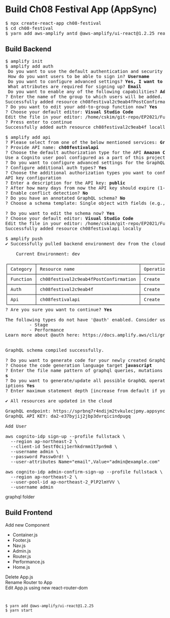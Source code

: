 # Build Ch08 Festival App (AppSync)

<pre>
$ npx create-react-app ch08-festival
$ cd ch08-festival
$ yarn add aws-amplify antd @aws-amplify/ui-react@1.2.25 react-router-dom
</pre>

## Build Backend

<pre>
$ amplify init
$ amplify add auth
 Do you want to use the default authentication and security configuration? <b>Default configuration</b>
 How do you want users to be able to sign in? <b>Username</b>
 Do you want to configure advanced settings? <b>Yes, I want to make some additional changes.</b>
 What attributes are required for signing up? <b>Email</b>
 Do you want to enable any of the following capabilities? <b>Add User to Group</b>
? Enter the name of the group to which users will be added. <b>Admin</b>
Successfully added resource ch08festival2c9eab4fPostConfirmation locally.
? Do you want to edit your add-to-group function now? <b>Yes</b>
? Choose your default editor: <b>Visual Studio Code</b>
Edit the file in your editor: /home/cskim/git-repo/EP2021/FullStack/ch08-festival/amplify/backend/function/ch08festival2c9eab4fPostConfirmation/src/add-to-group.js
? Press enter to continue 
Successfully added auth resource ch08festival2c9eab4f locally

$ amplify add api
? Please select from one of the below mentioned services: <b>GraphQL</b>
? Provide API name: <b>ch08festivalapi</b>
? Choose the default authorization type for the API <b>Amazon Cognito User Pool</b>
Use a Cognito user pool configured as a part of this project.
? Do you want to configure advanced settings for the GraphQL API <b>Yes, I want to make some additional changes.</b>
? Configure additional auth types? <b>Yes</b>
? Choose the additional authorization types you want to configure for the API <b>API key</b>
API key configuration
? Enter a description for the API key: <b>public</b>
? After how many days from now the API key should expire (1-365): <b>365</b>
? Enable conflict detection? <b>No</b>
? Do you have an annotated GraphQL schema? <b>No</b>
? Choose a schema template: Single object with fields (e.g., “Todo” with ID, name, description)

? Do you want to edit the schema now? <b>Yes</b>
? Choose your default editor: <b>Visual Studio Code</b>
Edit the file in your editor: /home/cskim/git-repo/EP2021/FullStack/ch08-festival/amplify/backend/api/ch08festivalapi/schema.graphql
Successfully added resource ch08festivalapi locally

$ amplify push
✔ Successfully pulled backend environment dev from the cloud.

    Current Environment: dev
    
┌──────────┬──────────────────────────────────────┬───────────┬───────────────────┐
│ Category │ Resource name                        │ Operation │ Provider plugin   │
├──────────┼──────────────────────────────────────┼───────────┼───────────────────┤
│ Function │ ch08festival2c9eab4fPostConfirmation │ Create    │ awscloudformation │
├──────────┼──────────────────────────────────────┼───────────┼───────────────────┤
│ Auth     │ ch08festival2c9eab4f                 │ Create    │ awscloudformation │
├──────────┼──────────────────────────────────────┼───────────┼───────────────────┤
│ Api      │ ch08festivalapi                      │ Create    │ awscloudformation │
└──────────┴──────────────────────────────────────┴───────────┴───────────────────┘
? Are you sure you want to continue? <b>Yes</b>

The following types do not have '@auth' enabled. Consider using @auth with @model
         - Stage
         - Performance
Learn more about @auth here: https://docs.amplify.aws/cli/graphql-transformer/auth


GraphQL schema compiled successfully.

? Do you want to generate code for your newly created GraphQL API <b>Yes</b>
? Choose the code generation language target <b>javascript</b>
? Enter the file name pattern of graphql queries, mutations and subscriptions <b>src/graphql/**/*.j
s</b>
? Do you want to generate/update all possible GraphQL operations - queries, mutations and subscr
iptions <b>Yes</b>
? Enter maximum statement depth [increase from default if your schema is deeply nested] <b>2</b>

✔ All resources are updated in the cloud

GraphQL endpoint: https://sprbnq7r4ndijm2tvkulecjpmy.appsync-api.ap-northeast-2.amazonaws.com/graphql
GraphQL API KEY: da2-e37byjij2jbp3dvrqicindpugq

Add User

aws cognito-idp sign-up --profile fullstack \
  --region ap-northeast-2 \
  --client-id 5estf0cij1erhkdrmm1t7pn9m8 \
  --username admin \
  --password Passw0rd! \
  --user-attributes Name="email",Value="admin@example.com"

aws cognito-idp admin-confirm-sign-up --profile fullstack \
  --region ap-northeast-2 \
  --user-pool-id ap-northeast-2_PlP2lmYVV \
  --username admin
</pre>

graphql folder

## Build Frontend

Add new Component

- Container.js
- Footer.js
- Nav.js
- Admin.js
- Router.js
- Performance.js
- Home.js

Delete App.js  
Rename Router to App  
Edit App.js using new react-router-dom

```


$ yarn add @aws-amplify/ui-react@1.2.25
$ yarn start

```
